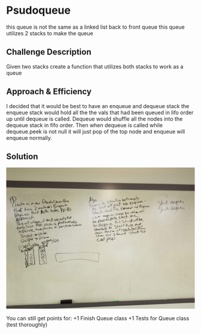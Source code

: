 # Psudoqueue 
<!-- Short summary or background information -->
this queue is not the same as a linked list back to front queue this queue utilizes 2 stacks to make the queue

## Challenge Description
<!-- Description of the challenge -->
Given two stacks create a function that utilizes both stacks to work as a queue
## Approach & Efficiency
<!-- What approach did you take? Why? What is the Big O space/time for this approach? -->
I decided that it would be best to have an enqueue and dequeue stack the enqueue stack would hold all the the vals
that had been queued in lifo order up until dequeue is called. Dequeue would shuffle all the nodes into the dequeue stack in fifo order.
Then when dequeue is called while dequeue.peek is not null it will just pop of the top node and enqueue will enqueue normally.

## Solution
<!-- Embedded whiteboard image -->
<img src="../assets/psudoqueue.jpg">

You can still get points for: 
+1 Finish Queue class 
+1 Tests for Queue class (test thoroughly)
